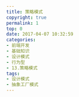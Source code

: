 ```yaml
---
title: 策略模式
copyright: true
permalink: 1
top: 0
date: 2017-04-07 10:32:59
categories:
- 前端开发
- 基础知识
- 设计模式
- 行为型
- 13.策略模式
tags:
- 设计模式
- 抽象工厂模式
---
```

